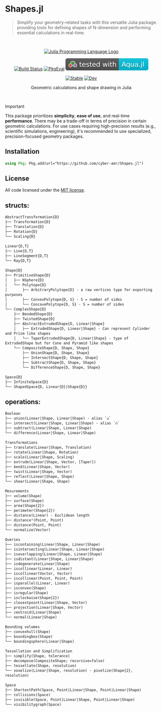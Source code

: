 <!-- Markdown link & img dfn's -->
[license]: LICENSE

# Shapes.jl
> Simplify your geometry-related tasks with this versatile Julia package. providing tools for defining shapes of N-dimension and performing essential calculations in real-time.

<div align="center">
  <br />
  <p>
    <a target="_blank" href="https://julialang.org/"><img src="https://upload.wikimedia.org/wikipedia/commons/thumb/1/1f/Julia_Programming_Language_Logo.svg/320px-Julia_Programming_Language_Logo.svg.png" alt="Julia Programming Language Logo" /></a>
  </p>
  <p>
    <a target="_blank" href="https://github.com/cyber-amr/Shapes.jl/actions/workflows/CI.yml?query=branch%3Amain"><img src="https://github.com/cyber-amr/Shapes.jl/actions/workflows/CI.yml/badge.svg?branch=main" alt="Build Status" /></a>
    <a target="_blank" href="https://JuliaCI.github.io/NanosoldierReports/pkgeval_badges/S/Shapes.html"><img src="https://JuliaCI.github.io/NanosoldierReports/pkgeval_badges/S/Shapes.svg" alt="PkgEval" /></a>
    <a target="_blank" href="https://github.com/JuliaTesting/Aqua.jl"><img src="https://raw.githubusercontent.com/JuliaTesting/Aqua.jl/master/badge.svg" alt="Aqua" /></a>
  </p>
  <p>
    <a target="_blank" href="https://cyber-amr.github.io/Shapes.jl/stable/"><img src="https://img.shields.io/badge/docs-stable-blue.svg" alt="Stable" /></a>
    <a target="_blank" href="https://cyber-amr.github.io/Shapes.jl/dev/"><img src="https://img.shields.io/badge/docs-dev-blue.svg" alt="Dev" /></a>
  </p>
  <p>Geometric calculations and shape drawing in Julia</p>
  <br />
</div>


> [!IMPORTANT]
> This package prioritizes **simplicity**, **ease of use**, and real-time **performance**. There may be a trade-off in terms of precision in certain geometric calculations. For use cases requiring high-precision results (e.g., scientific simulations, engineering), it's recommended to use specialized, precision-focused geometry packages.

## Installation
```julia
using Pkg; Pkg.add(url="https://github.com/cyber-amr/Shapes.jl")
```

## License
All code licensed under the [MIT license][license].

## structs:
```
AbstractTransformation{D}
├── Transformation{D}
├── Translation{D}
├── Rotation{D}
└── Scaling{D}

Linear{D,T}
├── Line{D,T}
├── LineSegment{D,T}
└── Ray{D,T}

Shape{D}
├── PrimitiveShape{D}
│   ├── NSphere{D}
│   └── Polytope{D}
│       ├── ArbitraryPolytope{D} - a raw vertices type for exporting purposes
│       ├── ConvexPolytope{D, S} - S = number of sides
│       └── ConcavePolytope{D, S} - S = number of sides
└── ComplexShape{D}
    ├── BendedShape{D}
    ├── TwistedShape{D}
    ├── AbstractExtrudedShape{D, Linear|Shape}
    │   ├── ExtrudedShape{D, Linear|Shape} - Can represent Cylinder and Prism like shapes
    │   └── TaperExtrudedShape{D, Linear|Shape} - type of ExtrudedShape but for Cone and Pyramid like shapes
    └── CompositeShape{D, Shape, Shape}
        ├── UnionShape{D, Shape, Shape}
        ├── IntersectShape{D, Shape, Shape}
        ├── SubtractShape{D, Shape, Shape}
        └── DifferenceShape{D, Shape, Shape}

Space{D}
├── InfiniteSpace{D}
└── ShapedSpace{D, Linear{D}|Shape{D}}
```

## operations:
```
Boolean
├── union(Linear|Shape, Linear|Shape) - alias `∪`
├── intersect(Linear|Shape, Linear|Shape) - alias `∩`
├── subtract(Linear|Shape, Linear|Shape)
└── difference(Linear|Shape, Linear|Shape)

Transformations
├── translate(Linear|Shape, Translation)
├── rotate(Linear|Shape, Rotation)
├── scale(Linear|Shape, Scaling)
├── extrude(Linear|Shape, Vector, [Taper])
├── bend(Linear|Shape, Vector)
├── twist(Linear|Shape, Vector)
├── reflect(Linear|Shape, Shape)
└── shear(Linear|Shape, Shape)

Mesurements
├── volume(Shape)
├── surface(Shape)
├── area(Shape{2})
├── perimeter(Shape{2})
├── distance(Linear) - Euclidean length
├── distance²(Point, Point)
├── distance(Point, Point)
└── normalize(Vector)

Queries
├── iscontaining(Linear|Shape, Linear|Shape)
├── isintersecting(Linear|Shape, Linear|Shape)
├── isoverlapping(Linear|Shape, Linear|Shape)
├── isdistant(Linear|Shape, Linear|Shape)
├── isdegenerate(Linear|Shape)
├── iscollinear(Linear, Linear)
├── iscollinear(Vector, Vector)
├── iscollinear(Point, Point, Point)
├── isparallel(Linear, Linear)
├── isconvex(Shape)
├── isregular(Shape)
├── isclockwise(Shape{2})
├── closestpoint(Linear|Shape, Vector)
├── projection(Linear|Shape, Vector)
├── centroid(Linear|Shape)
└── normal(Linear|Shape)

Bounding volumes
├── convexhull(Shape)
├── boundingbox(Shape)
└── boundingsphere(Linear|Shape)

Tessellation and Simplification
├── simplify(Shape, tolerance)
├── decompose(CompositeShape; recursive=false)
├── tessellate(Shape, resolution)
└── voxelize(Linear|Shape, resolution) - pixelize(Shape{2}, resolution)

Space
├── ShortestPath(Space, Point|Linear|Shape, Point|Linear|Shape)
├── collisions(Space)
├── isvisible(Space, Point|Linear|Shape, Point|Linear|Shape)
└── visibilitygraph(Space)
```
